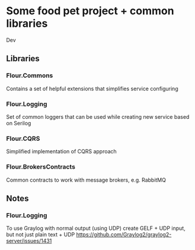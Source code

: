 # Some food pet project + common libraries

Dev

## Libraries

### Flour.Commons

Contains a set of helpful extensions that simplifies service configuring 

### Flour.Logging

Set of common loggers that can be used while creating new service based on Serilog

### Flour.CQRS

Simplified implementation of CQRS approach

### Flour.BrokersContracts

Common contracts to work with message brokers, e.g. RabbitMQ

## Notes

### Flour.Logging

To use Graylog with normal output (using UDP) create GELF + UDP input, but not just plain text + UDP
https://github.com/Graylog2/graylog2-server/issues/1431
